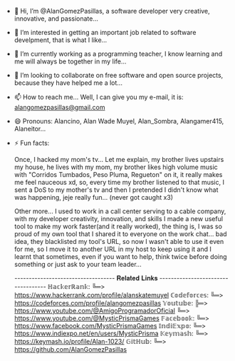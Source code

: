 - 👋 Hi, I’m @AlanGomezPasillas, a software developer very creative, innovative, and passionate...
- 👀 I’m interested in getting an important job related to software develpment, that is what I like...
- 🌱 I’m currently working as a programming teacher, I know learning and me will always be together in my life...
- 💞️ I’m looking to collaborate on free software and open source projects, because they have helped me a lot...
- 📫 How to reach me... Well, I can give you my e-mail, it is: alangomezpasillas@gmail.com
- 😄 Pronouns: Alancino, Alan Wade Muyel, Alan_Sombra, Alangamer415, Alaneitor...
- ⚡ Fun facts:

  Once, I hacked my mom's tv... Let me explain, my brother lives upstairs my house, he lives with my mom,
  my brother likes high volume music with "Corridos Tumbados, Peso Pluma, Regueton" on it, it really makes me feel nauceous xd,
  so, every time my brother listened to that music, I sent a DoS to my mother's tv and then I pretended I didn't know
  what was happening, jeje really fun... (never got caught x3)
  
  Other more... I used to work in a call center serving to a cable company, with my developer creativity, innovation,
  and skills I made a new useful tool to make my work faster(and it really worked), the thing is, I was so proud of my own tool that
  I shared it to everyone on the work chat... bad idea, they blacklisted my tool's URL, so now I wasn't able to use it even for me,
  so I move it to another URL in my host to keep using it and I learnt that sometimes, even if you want to help, think twice
  before doing something or just ask to your team leader...

  ----------------------------------- 𝐑𝐞𝐥𝐚𝐭𝐞𝐝 𝐋𝐢𝐧𝐤𝐬 -----------------------------------
  ℍ𝕒𝕔𝕜𝕖𝕣ℝ𝕒𝕟𝕜:
   ╚═> https://www.hackerrank.com/profile/alanskatemuyel
  ℂ𝕠𝕕𝕖𝕗𝕠𝕣𝕔𝕖𝕤:
   ╚═> https://codeforces.com/profile/alangomezpasillas
  𝕐𝕠𝕦𝕥𝕦𝕓𝕖:
   ╠═> https://www.youtube.com/@AmigoProgramadorOficial
   ╚═> https://www.youtube.com/@MysticPrismaGames
  𝔽𝕒𝕔𝕖𝕓𝕠𝕠𝕜:
   ╚═> https://www.facebook.com/MysticPrismaGames
  𝕀𝕟𝕕𝕚𝔼𝕩𝕡𝕠:
   ╚═> https://www.indiexpo.net/en/users/MysticPrisma
  𝕂𝕖𝕪𝕞𝕒𝕤𝕙:
   ╚═> https://keymash.io/profile/Alan-1023/
  𝔾𝕚𝕥ℍ𝕦𝕓:
   ╚═> https://github.com/AlanGomezPasillas

<!---AlanGomezPasillas/AlanGomezPasillas is a ✨ special ✨ repository because its `README.md` (this file) appears on your GitHub profile.
You can click the Preview link to take a look at your changes.--->
